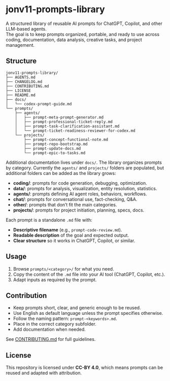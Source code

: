 # jonv11-prompts-library

A structured library of reusable AI prompts for ChatGPT, Copilot, and other LLM-based agents.  
The goal is to keep prompts organized, portable, and ready to use across coding, documentation, data analysis, creative tasks, and project management.

## Structure

```
jonv11-prompts-library/
├── AGENTS.md
├── CHANGELOG.md
├── CONTRIBUTING.md
├── LICENSE
├── README.md
├── docs/
│   └── codex-prompt-guide.md
└── prompts/
    ├── agents/
    │   ├── prompt-meta-prompt-generator.md
    │   ├── prompt-professional-ticket-reply.md
    │   ├── prompt-task-clarification-assistant.md
    │   └── prompt-ticket-readiness-reviewer-for-codex.md
    └── projects/
        ├── prompt-concept-functional-note.md
        ├── prompt-repo-bootstrap.md
        ├── prompt-update-docs.md
        └── prompt-epic-to-tasks.md
```

Additional documentation lives under `docs/`. The library organizes prompts by category. Currently the `agents/` and `projects/` folders are populated, but additional folders can be added as the library grows:

- **coding/**: prompts for code generation, debugging, optimization.
- **data/**: prompts for analysis, visualization, entity resolution, statistics.
- **agents/**: prompts defining AI agent roles, behaviors, workflows.
- **chat/**: prompts for conversational use, fact-checking, Q&A.
- **other/**: prompts that don’t fit the main categories.
- **projects/**: prompts for project initiation, planning, specs, docs.

Each prompt is a standalone `.md` file with:
- **Descriptive filename** (e.g., `prompt-code-review.md`).  
- **Readable description** of the goal and expected output.  
- **Clear structure** so it works in ChatGPT, Copilot, or similar.

## Usage

1. Browse `prompts/<category>/` for what you need.  
2. Copy the content of the `.md` file into your AI tool (ChatGPT, Copilot, etc.).  
3. Adapt inputs as required by the prompt.

## Contribution

- Keep prompts short, clear, and generic enough to be reused.
- Use English as default language unless the prompt specifies otherwise.
- Follow the naming pattern: `prompt-<keywords>.md`.
- Place in the correct category subfolder.
- Add documentation when needed.

See [CONTRIBUTING.md](CONTRIBUTING.md) for full guidelines.

## License

This repository is licensed under **CC-BY 4.0**, which means prompts can be reused and adapted with attribution.

